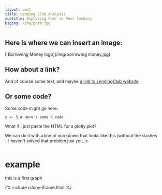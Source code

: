 ```yaml
---
layout: post
title: Lending Club Analysis
subtitle: Exploring Peer to Peer lending
bigimg: /img/path.jpg
---
```

## Here is where we can insert an image:

![Borrowing Money logo](/img/borrowing money.jpg)

## How about a link?

And of course some text, and maybe [a link to LendingClub website](https://www.lendingclub.com/)

## Or some code?

Some code might go here:

```
x <- 5 # Here's some R code
```

What if I just paste the HTML for a plotly plot?

We can do it with a line of markdown that looks like this (without the slashes - I haven't solved that problem just yet...):
```

```
# example

this is a first graph

{% include rshiny-iframe.html %}
